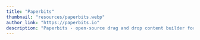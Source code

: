 ```yaml
---
title: "Paperbits"
thumbnail: "resources/paperbits.webp"
author_link: "https://paperbits.io"
description: "Paperbits - open-source drag and drop content builder for web apps. Developers will integrate it into their product to empower"
---
```

